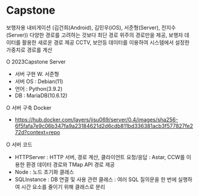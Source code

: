 # Capstone
보행자용 내비게이션 (김건희(Android), 김민우(iOS), 서준형(Server), 전지수(Server))
다양한 경로를 고려하는 것보다 최단 경로 위주의 경로만을 제공, 보행자 데이터를 활용한 새로운 경로 제공
CCTV, 보안등 데이터를 이용하여 시스템에서 설정한 가중치로 경로를 계산

O 2023Capstone Server
  - 서버 구현 W. 서준형
  - 서버 OS : Debian(11)
  - 언어 : Python(3.9.2)
  - DB : MariaDB(10.6.12)

O 서버 구축 Docker 
  - https://hub.docker.com/layers/jisu069/server/0.4/images/sha256-6f5fafa7e9c06b347fa9a23184621d2d6cdb811bd336381acb3f577827fe272d?context=repo

O 서버 코드
  - HTTPServer
    : HTTP 서버, 경로 계산, 클라이언트 요청/응답
    : Astar, CCW를 이용한 환경 데이터 경로와 TMap API 경로 제공
  - Node
    : 노드 초기화 클래스
  - SQLInstance
    : DB 연결 및 사용 관련 클래스
    : 여러 SQL 질의문을 한 번에 실행하여 시간 요소를 줄이기 위해 클래스로 분리
